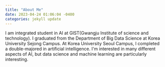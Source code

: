 ```yaml
---
title: "About Me"
date: 2023-04-24 01:06:04 -0400
categories: jekyll update
---
```


I am integrated student in AI at GIST(Gwangju Institute of science and technology).  I graduated from the Department of Big Data Science at Korea University Sejong Campus. At Korea University Seoul Campus, I completed a double-majored in artificial intelligence. I'm interested in many different aspects of AI, but data science and machine learning are particularly interesting. 
